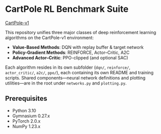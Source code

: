 # CartPole RL Benchmark Suite

[CartPole-v1](cartpole.png)

This repository unifies three major classes of deep reinforcement learning algorithms on the CartPole-v1 environment:

- **Value-Based Methods**: DQN with replay buffer & target network  
- **Policy-Gradient Methods**: REINFORCE, Actor–Critic, A2C  
- **Advanced Actor–Critic**: PPO-clipped (and optional SAC)

Each algorithm resides in its own subfolder (`dqn/`, `reinforce/`, `actor_critic/`, `a2c/`, `ppo/`), each containing its own README and training scripts. Shared components—neural network definitions and plotting utilities—are in the root under `networks.py` and `plotting.py`.

## Prerequisites

- Python 3.10  
- Gymnasium 0.27.x  
- PyTorch 2.0.x  
- NumPy 1.23.x  
